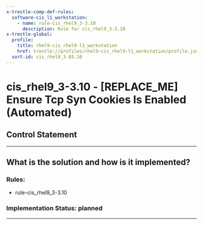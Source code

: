 ```yaml
---
x-trestle-comp-def-rules:
  software-cis_l1_workstation:
    - name: rule-cis_rhel9_3-3.10
      description: Rule for cis_rhel9_3-3.10
x-trestle-global:
  profile:
    title: rhel9-cis_rhel9-l1_workstation
    href: trestle://profiles/rhel9-cis_rhel9-l1_workstation/profile.json
  sort-id: cis_rhel9_3-03.10
---
```


# cis_rhel9_3-3.10 - \[REPLACE_ME\] Ensure Tcp Syn Cookies Is Enabled (Automated)

## Control Statement

______________________________________________________________________

## What is the solution and how is it implemented?

<!-- For implementation status enter one of: implemented, partial, planned, alternative, not-applicable -->

<!-- Note that the list of rules under ### Rules: is read-only and changes will not be captured after assembly to JSON -->

<!-- Add control implementation description here for control: cis_rhel9_3-3.10 -->

### Rules:

  - rule-cis_rhel9_3-3.10

### Implementation Status: planned

______________________________________________________________________
